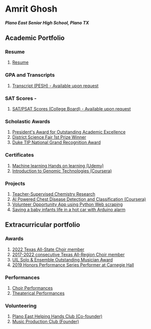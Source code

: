 # Amrit Ghosh 
##### Plano East Senior High School, Plano TX 

## Academic Portfolio
### Resume
1. [Resume](https://docs.google.com/document/d/1KmP4IeJAAQtHqP9TSOuK8iRh0DgByDDDp1UaCrrDKuE/edit#)
### GPA and Transcripts
1. [Transcript (PESH) - Available upon request](https://github.com/amritg9/Portfolio/blob/main/AmritGhoshTranscript.pdf)
### SAT Scores - 
1. [SAT/PSAT Scores (College Board) - Available upon request](https://github.com/amritg9/Portfolio/blob/main/SATScores.pdf)
### Scholastic Awards
1. [President's Award for Outstanding Academic Excellence]()
2. [District Science Fair 1st Prize Winner]()
3. [Duke TIP National Grand Recognition Award]()
### Certificates
1. [Machine learning Hands on learning (Udemy)](https://github.com/amritg9/Portfolio/blob/main/udemyMachineLearning.pdf)
2. [Introduction to Genomic Technologies (Coursera)](https://github.com/amritg9/Portfolio/blob/main/CourseraGenomicTechnologies.pdf)
### Projects
1. [Teacher-Supervised Chemistry Research](https://github.com/amritg9/Portfolio/tree/main/Projects)
2. [AI Powered Chest Disease Detection and Classification (Coursera)](https://github.com/amritg9/Portfolio/blob/main/CourseraAIPoweredChestDisease.pdf)
3. [Volunteer Opportunity App using Python Web scraping](https://github.com/amritg9/Portfolio/tree/main/Projects)
4. [Saving a baby infants life in a hot car with Arduino alarm](https://github.com/amritg9/Portfolio/tree/main/Projects)
## Extracurricular portfolio
### Awards
1. [2022 Texas All-State Choir member]()
2. [2017-2022 consecutive Texas All-Region Choir member]()
3. [UIL Solo & Ensemble Outstanding Musician Award]()
4. [2019 Honors Performance Series Performer at Carnegie Hall]()
### Performances
1. [Choir Performances](https://github.com/amritg9/Portfolio/tree/main/Performances)
2. [Theaterical Performances](https://github.com/amritg9/Portfolio/tree/main/Performances)
### Volunteering
1. [Plano East Helping Hands Club (Co-founder)](https://github.com/amritg9/Portfolio/tree/main/Volunteering)
2. [Music Production Club (Founder)](https://github.com/amritg9/Portfolio/tree/main/Volunteering)

